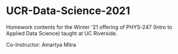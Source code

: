 # UCR-Data-Science-2021
Homework contents for the Winter '21 offering of PHYS-247 (Intro to Applied Data Science) taught at UC Riverside.

Co-Instructor: Amartya Mitra
